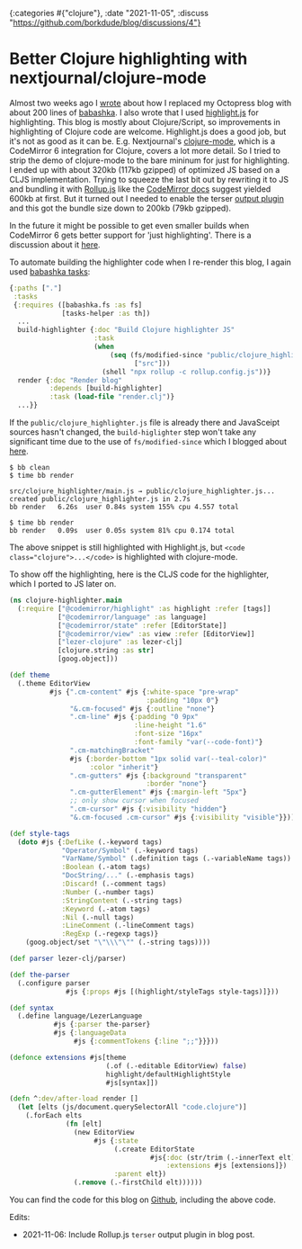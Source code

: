 {:categories #{"clojure"}, :date "2021-11-05", :discuss "https://github.com/borkdude/blog/discussions/4"}

# Better Clojure highlighting with nextjournal/clojure-mode

Almost two weeks ago I [wrote](migrating-octopress-to-babashka.html) about how I
replaced my Octopress blog with about 200 lines of
[babashka](https://github.com/babashka/babashka). I also wrote that I used
[highlight.js](https://highlightjs.org/) for highlighting. This blog is mostly
about Clojure/Script, so improvements in highlighting of Clojure code are
welcome. Highlight.js does a good job, but it's not as good as it can
be. E.g. Nextjournal's
[clojure-mode](https://nextjournal.github.io/clojure-mode/), which is a
CodeMirror 6 integration for Clojure, covers a lot more detail. So I tried to
strip the demo of clojure-mode to the bare mininum for just for highlighting. I
ended up with about 320kb (117kb gzipped) of optimized JS based on a CLJS
implementation. Trying to squeeze the last bit out by rewriting it to JS and
bundling it with [Rollup.js](https://rollupjs.org/guide/en/) like the
[CodeMirror docs](https://codemirror.net/6/examples/bundle/) suggest yielded
600kb at first. But it turned out I needed to enable the terser [output
plugin](https://rollupjs.org/guide/en/#using-output-plugins) and this got the
bundle size down to 200kb (79kb gzipped).

In the future it might be possible to get even smaller builds when CodeMirror 6
gets better support for 'just highlighting'. There is a discussion about it
[here](https://discuss.codemirror.net/t/only-syntax-highlighting/2635/5).

To automate building the highlighter code when I re-render this blog, I again
used [babashka tasks](https://book.babashka.org/#tasks):

``` clojure
{:paths ["."]
 :tasks
 {:requires ([babashka.fs :as fs]
             [tasks-helper :as th])
  ...
  build-highlighter {:doc "Build Clojure highlighter JS"
                     :task
                     (when
                         (seq (fs/modified-since "public/clojure_highlighter.js"
                               ["src"]))
                       (shell "npx rollup -c rollup.config.js"))}
  render {:doc "Render blog"
          :depends [build-highlighter]
          :task (load-file "render.clj")}
  ...}}
```

If the `public/clojure_highlighter.js` file is already there and JavaSceipt
sources hasn't changed, the `build-higlighter` step won't take any significant
time due to the use of `fs/modified-since` which I blogged about
[here](speeding-up-builds-fs-modified-since.html).

``` shell
$ bb clean
$ time bb render

src/clojure_highlighter/main.js → public/clojure_highlighter.js...
created public/clojure_highlighter.js in 2.7s
bb render   6.26s  user 0.84s system 155% cpu 4.557 total

$ time bb render
bb render   0.09s  user 0.05s system 81% cpu 0.174 total
```

The above snippet is still highlighted with Highlight.js, but
`<code class="clojure">...</code>` is highlighted with clojure-mode.

To show off the highlighting, here is the CLJS code for the highlighter, which I
ported to JS later on.

``` clojure
(ns clojure-highlighter.main
  (:require ["@codemirror/highlight" :as highlight :refer [tags]]
            ["@codemirror/language" :as language]
            ["@codemirror/state" :refer [EditorState]]
            ["@codemirror/view" :as view :refer [EditorView]]
            ["lezer-clojure" :as lezer-clj]
            [clojure.string :as str]
            [goog.object]))

(def theme
  (.theme EditorView
          #js {".cm-content" #js {:white-space "pre-wrap"
                                  :padding "10px 0"}
               "&.cm-focused" #js {:outline "none"}
               ".cm-line" #js {:padding "0 9px"
                               :line-height "1.6"
                               :font-size "16px"
                               :font-family "var(--code-font)"}
               ".cm-matchingBracket"
               #js {:border-bottom "1px solid var(--teal-color)"
                    :color "inherit"}
               ".cm-gutters" #js {:background "transparent"
                                  :border "none"}
               ".cm-gutterElement" #js {:margin-left "5px"}
               ;; only show cursor when focused
               ".cm-cursor" #js {:visibility "hidden"}
               "&.cm-focused .cm-cursor" #js {:visibility "visible"}}))

(def style-tags
  (doto #js {:DefLike (.-keyword tags)
             "Operator/Symbol" (.-keyword tags)
             "VarName/Symbol" (.definition tags (.-variableName tags))
             :Boolean (.-atom tags)
             "DocString/..." (.-emphasis tags)
             :Discard! (.-comment tags)
             :Number (.-number tags)
             :StringContent (.-string tags)
             :Keyword (.-atom tags)
             :Nil (.-null tags)
             :LineComment (.-lineComment tags)
             :RegExp (.-regexp tags)}
    (goog.object/set "\"\\\"\"" (.-string tags))))

(def parser lezer-clj/parser)

(def the-parser
  (.configure parser
              #js {:props #js [(highlight/styleTags style-tags)]}))

(def syntax
  (.define language/LezerLanguage
           #js {:parser the-parser}
           #js {:languageData
                #js {:commentTokens {:line ";;"}}}))

(defonce extensions #js[theme
                        (.of (.-editable EditorView) false)
                        highlight/defaultHighlightStyle
                        #js[syntax]])

(defn ^:dev/after-load render []
  (let [elts (js/document.querySelectorAll "code.clojure")]
    (.forEach elts
              (fn [elt]
                (new EditorView
                     #js {:state
                          (.create EditorState
                                   #js{:doc (str/trim (.-innerText elt))
                                       :extensions #js [extensions]})
                          :parent elt})
                (.remove (.-firstChild elt))))))
```

You can find the code for this blog on
[Github](https://github.com/borkdude/blog), including the above code.

Edits:

- 2021-11-06: Include Rollup.js `terser` output plugin in blog post.
